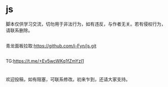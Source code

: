 # js

脚本仅供学习交流，切勿用于非法行为，如有违反，与作者无关。若有侵权行为，请联系删除。


##


青龙面板拉取:https://github.com/i-Fyn/js.git


##
TG:https://t.me/+Ev5wcWKq1fZmYzI1


#
欢迎投稿，如有阻塞，可联系修改。初来乍到，还请大家支持。

